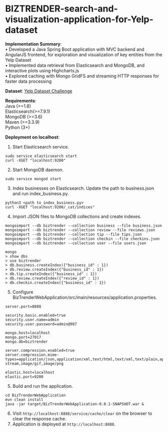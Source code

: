 # BIZTRENDER-search-and-visualization-application-for-Yelp-dataset

**Implementation Summary**:  
• Developed a Java Spring Boot application with MVC backend and AngularJS frontend, for exploration and visualization of key entities from the Yelp Dataset  
• Implemented data retrieval from Elasticsearch and MongoDB, and interactive plots using Highcharts.js  
• Explored caching with Mongo GridFS and streaming HTTP responses for faster data processing  

**Dataset**: [Yelp Dataset Challenge](https://www.yelp.com/dataset)

**Requirements**:  
Java (>=1.8)  
Elasticsearch(>=7.9.1)  
MongoDB (>=3.6)  
Maven (>=3.3.9)  
Python (3+)  

**Deployment on localhost**:  
1) Start Elasticsearch service.  
```
sudo service elasticsearch start
curl -XGET "localhost:9200"
```
2) Start MongoDB daemon.  
```
sudo service mongod start
```
3) Index businesses on Elasticsearch. Update the path to business.json and run index_business.py.  
```
python3 <path to index_business.py>
curl -XGET "localhost:9200/_cat/indices"
```  
4) Import JSON files to MongoDB collections and create indexes.  
```
mongoimport --db biztrender --collection business --file business.json
mongoimport --db biztrender --collection review --file reviews.json
mongoimport --db biztrender --collection tip --file tips.json
mongoimport --db biztrender --collection checkin --file checkins.json
mongoimport --db biztrender --collection user --file users.json

mongo
> show dbs
> use biztrender
> db.business.createIndex({"business_id" : 1})
> db.review.createIndex({"business_id" : 1})
> db.tip.createIndex({"business_id" : 1})
> db.review.createIndex({"review_id" : 1})
> db.checkin.createIndex({"business_id" : 1})
```  
5) Configure BizTrenderWebApplication/src/main/resources/application.properties.  
```
server.port=8888  

security.basic.enabled=true
security.user.name=admin
security.user.password=admin@987

mongo.host=localhost
mongo.port=27017
mongo.db=biztrender

server.compression.enabled=true
server.compression.mime-types=application/json,application/xml,text/html,text/xml,text/plain,application/javascript,text/css,application/octet-stream,image/gif,image/png

elastic.host=localhost
elastic.port=9200
```  
5) Build and run the application.  
```
cd BizTrenderWebApplication
mvn clean install
java -jar target/BizTrenderWebApplication-0.0.1-SNAPSHOT.war &
```  
6) Visit ```http://localhost:8888/service/cache/clear``` on the browser to clear the response cache.  
7) Application is deployed at ```http://localhost:8888```.  

